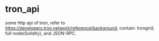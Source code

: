 # tron_api
some http api of tron, refer to https://developers.tron.network/reference/background, contain: trongrid, full node(Solidity), and JSON-RPC.
